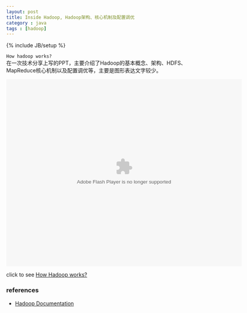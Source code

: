 ```yaml
---
layout: post
title: Inside Hadoop, Hadoop架构、核心机制及配置调优
category : java
tags : [hadoop]
---
```

{% include JB/setup %}


`How hadoop works?`  
在一次技术分享上写的PPT，主要介绍了Hadoop的基本概念、架构、HDFS、MapReduce核心机制以及配置调优等，主要是图形表达文字较少。  


<object width="630" height="500" align="middle" id="reader" 
	codebase="http://fpdownload.macromedia.com/pub/shockwave/cabs/flash/swflash.cab#version=6,0,0,0" 
	classid="clsid:d27cdb6e-ae6d-11cf-96b8-444553540000">
	<param value="window" name="wmode">
	<param value="true" name="allowfullscreen">
	<param name="allowscriptaccess" value="always">
	<param value="http://wenku.baidu.com/static/flash/apireader.swf?docurl=http://wenku.baidu.com/play&amp;docid=d654cd6d27d3240c8447ef2f&amp;title=Beluga%20Analysis%20on%20Hadoop&amp;doctype=ppt&amp;fpn=5&amp;npn=5&amp;readertype=external&catal=0&amp;cdnurl=http://txt.wenku.baidu.com/play" name="movie">
	<embed width="630" align="middle" height="500" pluginspage="http://www.macromedia.com/go/getflashplayer" 
		type="application/x-shockwave-flash" name="reader" 
		src="http://wenku.baidu.com/static/flash/apireader.swf?docurl=http://wenku.baidu.com/play&amp;docid=d654cd6d27d3240c8447ef2f&amp;title=Beluga%20Analysis%20on%20Hadoop&amp;doctype=ppt&amp;fpn=5&amp;npn=5&amp;readertype=external&catal=0&amp;cdnurl=http://txt.wenku.baidu.com/play" 
		wmode="window" allowscriptaccess="always" bgcolor="#FFFFFF" ver="9.0.0" allowfullscreen="true">
	</embed>
</object>
  

click to see [How Hadoop works?](http://wenku.baidu.com/view/d654cd6d27d3240c8447ef2f.html?st=1)

### references
+ [Hadoop Documentation](http://hadoop.apache.org/docs/r1.0.4/)

